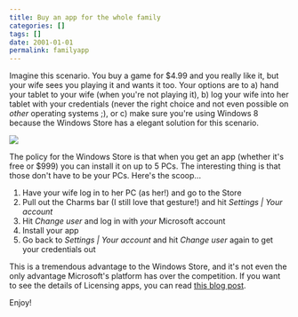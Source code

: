 ```yaml
---
title: Buy an app for the whole family
categories: []
tags: []
date: 2001-01-01
permalink: familyapp
---
```


Imagine this scenario. You buy a game for $4.99 and you really like it, but your wife sees you playing it and wants it too. Your options are to a) hand your tablet to your wife (when you're not playing it), b) log your wife into her tablet with your credentials (never the right choice and not even possible on _other_ operating systems ;), or c) make sure you're using Windows 8 because the Windows Store has a elegant solution for this scenario.
<!-- xmore -->

![](/files/familyapp_01.png)

The policy for the Windows Store is that when you get an app (whether it's free or $999) you can install it on up to 5 PCs. The interesting thing is that those don't have to be your PCs. Here's the scoop...

1.  Have your wife log in to her PC (as her!) and go to the Store
2.  Pull out the Charms bar (I still love that gesture!) and hit _Settings | Your account_
3.  Hit _Change user_ and log in with _your_ Microsoft account
4.  Install your app
5.  Go back to _Settings | Your account_ and hit _Change user_ again to get your credentials out

This is a tremendous advantage to the Windows Store, and it's not even the only advantage Microsoft's platform has over the competition. If you want to see the details of Licensing apps, you can read [this blog post](http://blogs.msdn.com/b/windowsstore/archive/2012/03/12/licensing-apps.aspx).

Enjoy!